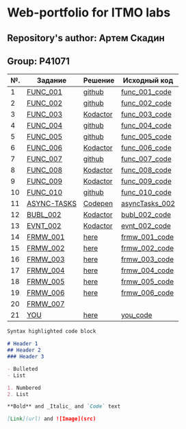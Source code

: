 # Web-portfolio for ITMO labs

## Repository's author: Артем Скадин
## Group: P41071

|№.   | Задание | Решение | Исходный код |
|-----|---------|---------|--------------|
|1    | [FUNC_001](https://kodaktor.ru/func_001) | [github](https://github.com/artskadin/artskadin.github.io/blob/master/func/func_001.js) | [func_001_code](https://github.com/artskadin/artskadin.github.io/blob/master/func/func_001.js) |
|2    | [FUNC_002](https://kodaktor.ru/func_002) | [github](https://github.com/artskadin/artskadin.github.io/blob/master/func/func_002.js) | [func_002_code](https://github.com/artskadin/artskadin.github.io/blob/master/func/func_002.js) |
|3    | [FUNC_003](https://kodaktor.ru/func_003) | [Kodactor](https://kodaktor.ru/func_9ae2e) | [func_003_code](https://github.com/artskadin/artskadin.github.io/blob/master/func/func_003.js) |
|4    | [FUNC_004](https://kodaktor.ru/func_004) | [github](https://github.com/artskadin/artskadin.github.io/blob/master/func/func_004.js) | [func_004_code](https://github.com/artskadin/artskadin.github.io/blob/master/func/func_004.js) |
|5    | [FUNC_005](https://kodaktor.ru/func_005) | [github](https://github.com/artskadin/artskadin.github.io/blob/master/func/func_005.js) | [func_005_code](https://github.com/artskadin/artskadin.github.io/blob/master/func/func_005.js) |
|6    | [FUNC_006](https://kodaktor.ru/func_006) | [Kodactor](https://kodaktor.ru/func_c40f7) | [func_006_code](https://github.com/artskadin/artskadin.github.io/blob/master/func/func_006.js) |
|7    | [FUNC_007](https://kodaktor.ru/func_007) | [github](https://github.com/artskadin/artskadin.github.io/blob/master/func/func_007.js) | [func_007_code](https://github.com/artskadin/artskadin.github.io/blob/master/func/func_007.js) |
|8    | [FUNC_008](https://kodaktor.ru/func_008) | [Kodactor](https://kodaktor.ru/func_b3903) | [func_008_code](https://github.com/artskadin/artskadin.github.io/blob/master/func/func_008.js) |
|9    | [FUNC_009](https://kodaktor.ru/func_009) | [Kodactor](https://kodaktor.ru/func_76b96) | [func_009_code](https://github.com/artskadin/artskadin.github.io/blob/master/func/func_009.js) |
|10   | [FUNC_010](https://kodaktor.ru/func_010) | [github](https://github.com/artskadin/artskadin.github.io/blob/master/func/func_010.js) | [func_010_code](https://github.com/artskadin/artskadin.github.io/blob/master/func/func_010.js) |
|11   | [ASYNC-TASKS](https://kodaktor.ru/async_tasks) | [Codepen](https://codepen.io/artskadin/pen/ExPEodY) | [asyncTasks_002](https://github.com/artskadin/artskadin.github.io/blob/master/async-tasks/async_tasks.js) |
|12   | [BUBL_002](https://kodaktor.ru/babl_002) | [Kodactor](https://kodaktor.ru/bind02032018_d042e) | [bubl_002_code](https://github.com/artskadin/artskadin.github.io/blob/master/babl/babl_002.js) |
|13   | [EVNT_002](https://kodaktor.ru/evnt_002) | [Kodactor](https://kodaktor.ru/evnt_3086c) | [evnt_002_code](https://github.com/artskadin/artskadin.github.io/blob/master/evnt/evnt_002.js) |
|14   | [FRMW_001](https://kodaktor.ru/frmw_001) | [here](frmws/frmw_001/index.html) | [frmw_001_code](https://github.com/artskadin/artskadin.github.io/tree/master/frmws/frmw_001) |
|15   | [FRMW_002](https://kodaktor.ru/frmw_002) | [here](https://artskadin.github.io/frmws/frmw_002/myproj/dist/) | [frmw_002_code](https://github.com/artskadin/artskadin.github.io/tree/master/frmws/frmw_002/myproj) |
|16   | [FRMW_003](https://kodaktor.ru/frmw_003) | [here](https://artskadin.github.io/frmws/frmw_003/task_3/dist/) | [frmw_003_code](https://github.com/artskadin/artskadin.github.io/tree/master/frmws/frmw_003/task_3) |
|17   | [FRMW_004](https://kodaktor.ru/frmw_004) | [here](https://artskadin.github.io/frmws/frmw_004/task_4/dist/) | [frmw_004_code](https://github.com/artskadin/artskadin.github.io/tree/master/frmws/frmw_004/task_4) |
|18   | [FRMW_005](https://kodaktor.ru/frmw_005) | [here](https://artskadin.github.io/frmws/frmw_005/task_5/dist/) | [frmw_005_code](https://github.com/artskadin/artskadin.github.io/tree/master/frmws/frmw_005/task_5) |
|19   | [FRMW_006](https://kodaktor.ru/frmw_006) | [here](https://artskadin.github.io/frmws/frmw_006/) | [frmw_006_code](https://github.com/artskadin/artskadin.github.io/tree/master/frmws/frmw_006/) |
|20   | [FRMW_007](https://kodaktor.ru/frmw_007) |  |  |
|21   | [YOU](https://kodaktor.ru/you) | [here](https://artskadin.github.io/you/index.html) | [you_code](https://github.com/artskadin/artskadin.github.io/tree/master/you) |

```markdown
Syntax highlighted code block

# Header 1
## Header 2
### Header 3

- Bulleted
- List

1. Numbered
2. List

**Bold** and _Italic_ and `Code` text

[Link](url) and ![Image](src)
```
